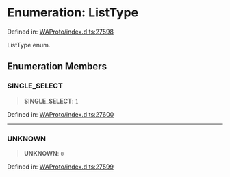 # Enumeration: ListType

Defined in: [WAProto/index.d.ts:27598](https://github.com/Fokusdotid/bail/blob/82f46c566476ac566bfd781dede14412fcdfb787/WAProto/index.d.ts#L27598)

ListType enum.

## Enumeration Members

### SINGLE\_SELECT

> **SINGLE\_SELECT**: `1`

Defined in: [WAProto/index.d.ts:27600](https://github.com/Fokusdotid/bail/blob/82f46c566476ac566bfd781dede14412fcdfb787/WAProto/index.d.ts#L27600)

***

### UNKNOWN

> **UNKNOWN**: `0`

Defined in: [WAProto/index.d.ts:27599](https://github.com/Fokusdotid/bail/blob/82f46c566476ac566bfd781dede14412fcdfb787/WAProto/index.d.ts#L27599)

